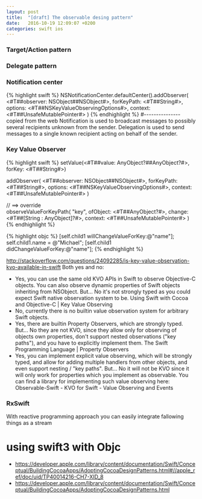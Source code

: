 ```yaml
---
layout: post
title:  "[draft] The observable desing pattern"
date:   2016-10-19 12:09:07 +0200
categories: swift ios
---
```



### Target/Action pattern

### Delegate pattern

### Notification center

{% highlight swift %}
NSNotificationCenter.defaultCenter().addObserver(
	<#T##observer: NSObject##NSObject#>,
	forKeyPath: <#T##String#>,
	options: <#T##NSKeyValueObservingOptions#>,
	context: <#T##UnsafeMutablePointer<Void>#>
)
{% endhighlight %}
#--------------- copied from the web
Notification is used to broadcast messages to possibly several recipients unknown from the sender.
Delegation is used to send messages to a single known recipient acting on behalf of the sender.

### Key Value Observer

{% highlight swift %}
setValue(<#T##value: AnyObject?##AnyObject?#>, forKey: <#T##String#>)

addObserver(
	<#T##observer: NSObject##NSObject#>,
	forKeyPath: <#T##String#>,
	options: <#T##NSKeyValueObservingOptions#>,
	context: <#T##UnsafeMutablePointer<Void>#>
)

// ==> override        
observeValueForKeyPath(
	"key", ofObject: <#T##AnyObject?#>,
	change: <#T##[String : AnyObject]?#>,
	context: <#T##UnsafeMutablePointer<Void>#>
)
{% endhighlight %}

{% highlight objc %}
[self.child1 willChangeValueForKey:@"name"];
self.child1.name = @"Michael";
[self.child1 didChangeValueForKey:@"name"];
{% endhighlight %}

http://stackoverflow.com/questions/24092285/is-key-value-observation-kvo-available-in-swift
Both yes and no:

* Yes, you can use the same old KVO APIs in Swift to observe Objective-C objects.
You can also observe dynamic properties of Swift objects inheriting from NSObject.
But... No it's not strongly typed as you could expect Swift native observation system to be.
Using Swift with Cocoa and Objective-C | Key Value Observing
* No, currently there is no builtin value observation system for arbitrary Swift objects.
* Yes, there are builtin Property Observers, which are strongly typed.
But... No they are not KVO, since they allow only for observing of objects own properties, don't support nested observations ("key paths"), and you have to explicitly implement them.
The Swift Programming Language | Property Observers
* Yes, you can implement explicit value observing, which will be strongly typed, and allow for adding multiple handlers from other objects, and even support nesting / "key paths".
But... No it will not be KVO since it will only work for properties which you implement as observable.
You can find a library for implementing such value observing here:
Observable-Swift - KVO for Swift - Value Observing and Events

### RxSwift
With reactive programming approach you can easily integrate fallowing things as a stream

# using swift3 with Objc
* https://developer.apple.com/library/content/documentation/Swift/Conceptual/BuildingCocoaApps/AdoptingCocoaDesignPatterns.html#//apple_ref/doc/uid/TP40014216-CH7-XID_8
* https://developer.apple.com/library/content/documentation/Swift/Conceptual/BuildingCocoaApps/AdoptingCocoaDesignPatterns.html